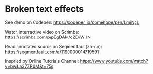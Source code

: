 # Broken text effects

See demo on Codepen: https://codepen.io/comehope/pen/LmjNgL

Watch interractive video on Scrimba: https://scrimba.com/p/pEgDAM/c2EvWHN

Read annotated source on Segmentfault(zh-cn): https://segmentfault.com/a/1190000014719591

Inspried by Online Tutorials Channel: https://www.youtube.com/watch?v=bwjLa37ZRUM&t=75s
